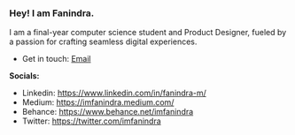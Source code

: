 ### Hey! I am Fanindra.

I am a final-year computer science student and Product Designer, fueled by a passion for crafting seamless digital experiences.

- Get in touch: [Email](mailto:imfanindra@gmail.com)

**Socials:** 
- Linkedin: https://www.linkedin.com/in/fanindra-m/
- Medium: https://imfanindra.medium.com/
- Behance: https://www.behance.net/imfanindra
- Twitter: https://twitter.com/imfanindra
